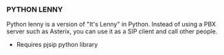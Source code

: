 ### PYTHON LENNY ###

Python lenny is a version of "It's Lenny" in Python. 
Instead of using a PBX server such as Asterix, you can use it as a SIP client and call other people.

* Requires pjsip python library